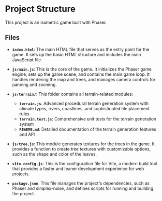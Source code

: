 # Project Structure

This project is an isometric game built with Phaser.

## Files

- **`index.html`**: The main HTML file that serves as the entry point for the game. It sets up the basic HTML structure and includes the main JavaScript file.

- **`js/main.js`**: This is the core of the game. It initializes the Phaser game engine, sets up the game scene, and contains the main game loop. It handles rendering the map and trees, and manages camera controls for panning and zooming.

- **`js/terrain/`**: This folder contains all terrain-related modules:

  - **`terrain.js`**: Advanced procedural terrain generation system with climate types, rivers, coastlines, and sophisticated tile placement rules
  - **`terrain.test.js`**: Comprehensive unit tests for the terrain generation system
  - **`README.md`**: Detailed documentation of the terrain generation features and API

- **`js/tree.js`**: This module generates textures for the trees in the game. It provides a function to create tree textures with customizable options, such as the shape and color of the leaves.

- **`vite.config.js`**: This is the configuration file for Vite, a modern build tool that provides a faster and leaner development experience for web projects.

- **`package.json`**: This file manages the project's dependencies, such as Phaser and simplex-noise, and defines scripts for running and building the project.

